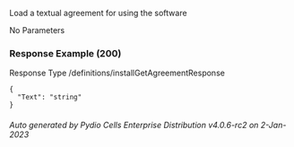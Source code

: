 






 
Load a textual agreement for using the software  


No Parameters



### Response Example (200)
Response Type /definitions/installGetAgreementResponse

```
{
  "Text": "string"
}
```




###### Auto generated by Pydio Cells Enterprise Distribution v4.0.6-rc2 on 2-Jan-2023
